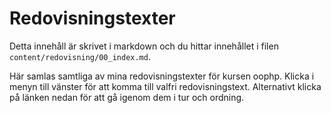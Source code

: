 ---
---
Redovisningstexter
=========================

Detta innehåll är skrivet i markdown och du hittar innehållet i filen `content/redovisning/00_index.md`.

Här samlas samtliga av mina redovisningstexter för kursen oophp. Klicka i menyn till vänster för att komma till valfri redovisningstext. Alternativt klicka på länken nedan för att gå igenom dem i tur och ordning.
